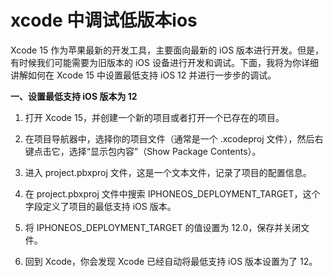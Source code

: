 # xcode 中调试低版本ios

Xcode 15 作为苹果最新的开发工具，主要面向最新的 iOS 版本进行开发。但是，有时候我们可能需要为旧版本的 iOS 设备进行开发和调试。下面，我将为你详细讲解如何在 Xcode 15 中设置最低支持 iOS 12 并进行一步步的调试。

**一、设置最低支持 iOS 版本为 12**

1. 打开 Xcode 15，并创建一个新的项目或者打开一个已存在的项目。

2. 在项目导航器中，选择你的项目文件（通常是一个 .xcodeproj 文件），然后右键点击它，选择“显示包内容”（Show Package Contents）。

3. 进入 project.pbxproj 文件，这是一个文本文件，记录了项目的配置信息。

4. 在 project.pbxproj 文件中搜索 IPHONEOS_DEPLOYMENT_TARGET，这个字段定义了项目的最低支持 iOS 版本。

5. 将 IPHONEOS_DEPLOYMENT_TARGET 的值设置为 12.0，保存并关闭文件。

6. 回到 Xcode，你会发现 Xcode 已经自动将最低支持 iOS 版本设置为了 12。
